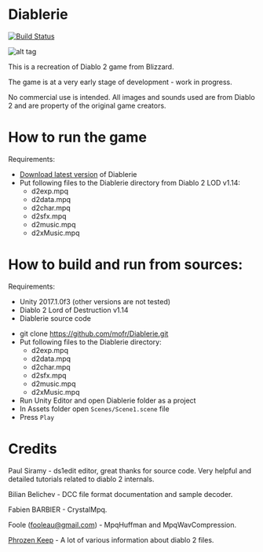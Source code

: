 # Diablerie

[![Build Status](http://diablerie.zond.org/build/image/)](http://diablerie.zond.org/download/)

![alt tag](https://raw.github.com/mofr/Diablerie/master/Screenshots/rogue_camp.png)

This is a recreation of Diablo 2 game from Blizzard.

The game is at a very early stage of development - work in progress.

No commercial use is intended. All images and sounds used are from Diablo 2 and are property of the original game creators.

# How to run the game

Requirements:
* [Download latest version](http://diablerie.zond.org/download/) of Diablerie
* Put following files to the Diablerie directory from Diablo 2 LOD v1.14:
  - d2exp.mpq
  - d2data.mpq
  - d2char.mpq
  - d2sfx.mpq
  - d2music.mpq
  - d2xMusic.mpq

# How to build and run from sources:

Requirements:
- Unity 2017.1.0f3 (other versions are not tested)
- Diablo 2 Lord of Destruction v1.14
- Diablerie source code

* git clone https://github.com/mofr/Diablerie.git
* Put following files to the Diablerie directory:
  - d2exp.mpq
  - d2data.mpq
  - d2char.mpq
  - d2sfx.mpq
  - d2music.mpq
  - d2xMusic.mpq
* Run Unity Editor and open Diablerie folder as a project
* In Assets folder open `Scenes/Scene1.scene` file
* Press `Play`

# Credits

Paul Siramy - ds1edit editor, great thanks for source code. Very helpful and detailed tutorials related to diablo 2 internals.

Bilian Belichev - DCC file format documentation and sample decoder.

Fabien BARBIER - CrystalMpq.

Foole (fooleau@gmail.com) - MpqHuffman and MpqWavCompression.

[Phrozen Keep](http://d2mods.info) - A lot of various information about diablo 2 files.
